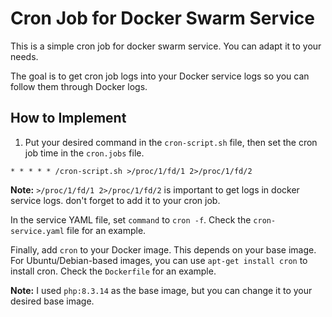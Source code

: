 # Cron Job for Docker Swarm Service
This is a simple cron job for docker swarm service. You can adapt it to your needs.

The goal is to get cron job logs into your Docker service logs so you can follow them through Docker logs.

## How to Implement
1. Put your desired command in the `cron-script.sh` file, then set the cron job time in the `cron.jobs` file.

```
* * * * * /cron-script.sh >/proc/1/fd/1 2>/proc/1/fd/2
```

**Note:** `>/proc/1/fd/1 2>/proc/1/fd/2` is important to get logs in docker service logs. don't forget to add it to your cron job.

In the service YAML file, set `command` to `cron -f`. Check the `cron-service.yaml` file for an example.


Finally, add `cron` to your Docker image. This depends on your base image. For Ubuntu/Debian-based images, you can use `apt-get install cron` to install cron. Check the `Dockerfile` for an example.


**Note:** I used `php:8.3.14` as the base image, but you can change it to your desired base image.